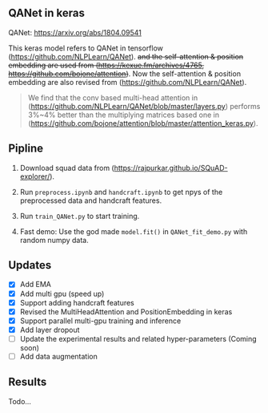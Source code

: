 ## QANet in keras
QANet: https://arxiv.org/abs/1804.09541

This keras model refers to QANet in tensorflow (https://github.com/NLPLearn/QANet). ~~and the self-attention & position embedding are used from (https://kexue.fm/archives/4765, https://github.com/bojone/attention)~~. Now the self-attention & position embedding are also revised from (https://github.com/NLPLearn/QANet).
> We find that the conv based multi-head attention in (https://github.com/NLPLearn/QANet/blob/master/layers.py) performs 3%~4% better than the multiplying matrices based one in (https://github.com/bojone/attention/blob/master/attention_keras.py).

## Pipline
1. Download squad data from (https://rajpurkar.github.io/SQuAD-explorer/).

2. Run `preprocess.ipynb` and `handcraft.ipynb` to get npys of the preprocessed data and handcraft features.

3. Run `train_QANet.py` to start training.

4. Fast demo: Use the god made `model.fit()` in `QANet_fit_demo.py` with random numpy data.

## Updates
- [x] Add EMA
- [x] Add multi gpu (speed up)
- [x] Support adding handcraft features
- [x] Revised the MultiHeadAttention and PositionEmbedding in keras
- [x] Support parallel multi-gpu training and inference
- [x] Add layer dropout
- [ ] Update the experimental results and related hyper-parameters (Coming soon)
- [ ] Add data augmentation

## Results
Todo...
